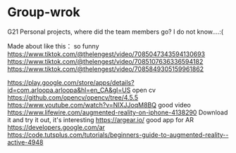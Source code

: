 # Group-wrok
G21 Personal projects, where did the team members go? I do not know....:(

Made about like this： so funny
https://www.tiktok.com/@thelengest/video/7085047343594130693
https://www.tiktok.com/@thelengest/video/7085107636336594182
https://www.tiktok.com/@thelengest/video/7085849305159961862

https://play.google.com/store/apps/details?id=com.arloopa.arloopa&hl=en_CA&gl=US
open cv https://github.com/opencv/opencv/tree/4.5.5
 https://www.youtube.com/watch?v=NIXJJoqM8BQ good video
 https://www.lifewire.com/augmented-reality-on-iphone-4138290  Download it and try it out, it's interesting
 https://argear.io/ good app for AR
 https://developers.google.com/ar 
 https://code.tutsplus.com/tutorials/beginners-guide-to-augmented-reality--active-4948
